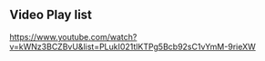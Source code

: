 ## Video Play list

https://www.youtube.com/watch?v=kWNz3BCZBvU&list=PLukI021tlKTPg5Bcb92sC1vYmM-9rieXW